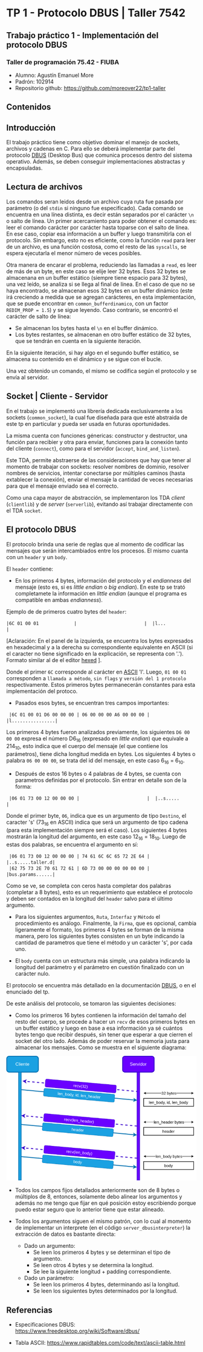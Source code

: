 # TP 1 - Protocolo DBUS | Taller 7542

## Trabajo práctico 1 - Implementación del protocolo DBUS 

### Taller de programación 75.42 - FIUBA

- Alumno: Agustín Emanuel More
- Padrón: 102914
- Repositorio github: https://github.com/moreover22/tp1-taller

Contenidos
---


Introducción
---

El trabajo práctico tiene como objetivo dominar el manejo de sockets, archivos y cadenas en C. Para ello se deberá implementar parte del protocolo [DBUS] (Desktop Bus) que comunica procesos dentro del sistema operativo. Además, se deben conseguir implementaciones abstractas y encapsuladas.

Lectura de archivos
---
Los comandos seran leidos desde un archivo cuya ruta fue pasada por parámetro (o del `stdin` si ninguno fue especificado). Cada comando se encuentra en una línea distinta, es decir están separados por el carácter `\n` o salto de línea. Un primer acercamiento para poder obtener el comando es: leer el comando carácter por carácter hasta toparse con el salto de línea. En ese caso, copiar esa información a un buffer y luego transmitirla con el protocolo. Sin embargo, esto no es eficiente, como la función `read` para leer de un archivo, es una función costosa, como el resto de las `syscalls`, se espera ejecutarla el menor número de veces posibles. 

Otra manera de encarar el problema, reduciendo las llamadas a `read`, es leer de más de un byte, en este caso se elije leer 32 bytes. Esos 32 bytes se almacenana en un buffer estático (siempre tiene espacio para 32 bytes), una vez leído, se analiza si se llega al final de línea. En el caso de que no se haya encontrado, se almacenan esos 32 bytes en un buffer dinámico (este irá creciendo a medida que se agregan carácteres, en esta implementación, que se puede encontrar en `common_bufferdinamico`, con un factor `REDIM_PROP = 1.5`) y se sigue leyendo. Caso contrario, se encontró el carácter de salto de línea:
 - Se almacenan los bytes hasta el `\n` en el buffer dinámico.
 - Los bytes restantes, se almacenan en otro buffer estático de 32 bytes, que se tendrán en cuenta en la siguiente iteración.

En la siguiente iteración, si hay algo en el segundo buffer estático, se almacena su contenido en el dinámico y se sigue con el bucle.

Una vez obtenido un comando, el mismo se codifica según el protocolo y se envía al servidor.


Socket | Cliente - Servidor
---

En el trabajo se implementó una librería dedicada exclusivamente a los sockets (`common_socket`), la cual fue diseñada para que esté abstraida de este tp en particular y pueda ser usada en futuras oportunidades.

La misma cuenta con funciones génericas: constructor y destructor, una función para recibier y otra para enviar, funciones para la conexión tanto del cliente (`connect`), como para el servidor (`accept`, `bind_and_listen`). 

Este TDA, permite abstraerse de las consideraciones que hay que tener al momento de trabajar con sockets: resolver nombres de dominio, resolver nombres de servicios, intentar conectarse por múltiples caminos (hasta extablecer la conexión), enviar el mensaje la cantidad de veces necesarias para que el mensaje enviado sea el correcto.

Como una capa mayor de abstracción, se implementaron los TDA *client* (`clientlib`) y de *server* (`serverlib`), evitando así trabajar directamente con el TDA `socket`.


El protocolo DBUS
---

El protocolo brinda una serie de reglas que al momento de codificar las mensajes que serán intercambiados entre los procesos. El mismo cuanta con un `header` y un `body`.

El `header` contiene:
 - En los primeros 4 bytes, información del protocolo y el _endianness_ del mensaje (esto es, si es _little endian_ o _big endian_). En este tp se trató completamete la información en _little endian_ (aunque el programa es compatible en ambas _endianness_).

 Ejemplo de de primeros cuatro bytes del `header`:
 
 ```
 |6C 01 00 01             |                         |  |l...            |
 ```

[Aclaración: En el panel de la izquierda, se encuentra los bytes expresados en hexadecimal y a la derecha su correspondiente equivalente en ASCII (si el caracter no tiene significado en la explicación, se representa con '.'). Formato similar al de el editor [hexed](https://hexed.it/) ].

Donde el primer `6C` corresponde al carácter en [ASCII] 'l'. Luego, `01 00 01` corresponden a `llamada a método`, `sin flags` y `versión del 1 protocolo` respectivamente. Estos primeros bytes permanecerán constantes para esta implementación del protoco.

- Pasados esos bytes, se encuentran tres campos importantes:

```
 |6C 01 00 01 D6 00 00 00 | 06 00 00 00 A6 00 00 00 |  |l................|
```

Los primeros 4 bytes fueron analizados previamente, los siguientes `D6 00 00 00` expresa el número D6<sub>16</sub> (expresado en _little endian_) que equivale a 214<sub>10</sub>, esto indica que el cuerpo del mensaje (el que contiene los parámetros), tiene dicha longitud medida en bytes. Los siguientes 4 bytes o palabra `06 00 00 00`, se trata del id del mensaje, en este caso 6<sub>16</sub> = 6<sub>10</sub>.

- Después de estos 16 bytes o 4 palabras de 4 bytes, se cuenta con parametros definidas por el protocolo. Sin entrar en detalle son de la forma:

```
 |06 01 73 00 12 00 00 00 |                         |  |..s.....        |
```

Donde el primer byte, `06`, indica que es un argumento de tipo `Destino`, el caracter 's' (73<sub>16</sub> en ASCII) indica que será un argumento de tipo cadena (para esta implementación siempre será el caso). Los siguientes 4 bytes mostrarán la longitud del argumento, en este caso 12<sub>16</sub> = 18<sub>10</sub>. Luego de estas dos palabras, se encuentra el argumento en sí:


```
 |06 01 73 00 12 00 00 00 | 74 61 6C 6C 65 72 2E 64 |  |..s.....taller.d|
 |62 75 73 2E 70 61 72 61 | 6D 73 00 00 00 00 00 00 |  |bus.params......|
```

Como se ve, se completa con ceros hasta completar dos palabras (completar a 8 bytes), esto es un requerimiento que establece el protocolo y deben ser contados en la longitud del `header` salvo para el último argumento.

- Para los siguientes argumentos, `Ruta`, `Interfaz` y `Método` el procedimiento es análogo. Finalmente, la `Firma`, que es opcional, cambia ligeramente el formato, los primeros 4 bytes se forman de la misma manera, pero los siguientes bytes consisten en un byte indicando la cantidad de parametros que tiene el método y un carácter 's', por cada uno.

- El `body` cuenta con un estructura más simple, una palabra indicando la longitud del parámetro y el parámetro en cuestión finalizado con un carácter nulo.

El protocolo se encuentra más detallado en la documentación [DBUS], o en el enunciado del tp.

De este análisis del protocolo, se tomaron las siguientes decisiones:
- Como los primeros 16 bytes contienen la información del tamaño del resto del cuerpo, se procede a hacer un `recv` de esos primeros bytes en un buffer estático y luego en base a esa información ya sé cuántos bytes tengo que recibir después, sin tener que esperar a que cierren el socket del otro lado. Además de poder reservar la memoria justa para almacenar los mensajes. Como se muestra en el siguiente diagrama:

<p align="center"> 
    <img src="images/cliente-server.png" alt="Cliente server illustration">
</p>

- Todos los campos fijos detallados anteriormente son de 8 bytes o múltiplos de 8, entonces, solamente debo alinear los argumentos y además no me tengo que fijar en qué posición estoy escribiendo porque puedo estar seguro que lo anterior tiene que estar alineado.

- Todos los argumentos siguen el mismo patrón, con lo cual al momento de implementar un interprete (en el código `server_dbusinterpreter`) la extracción de datos es bastante directa:
  - Dado un argumento:
    - Se leen los primeros 4 bytes y se determinan el tipo de argumento.
    - Se leen otros 4 bytes y se determina la longitud.
    - Se lee la siguiente longitud + padding correspondiente.
  - Dado un parámetro:
    - Se leen los primeros 4 bytes, determinando así la longitud.
    - Se leen los siguientes bytes determinados por la longitud.



Referencias
---
[DBUS]: https://www.freedesktop.org/wiki/Software/dbus/
- Especificaciones DBUS: https://www.freedesktop.org/wiki/Software/dbus/

[ASCII]: https://www.rapidtables.com/code/text/ascii-table.html
- Tabla ASCII: https://www.rapidtables.com/code/text/ascii-table.html
